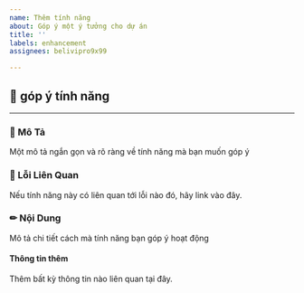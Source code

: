 ```yaml
---
name: Thêm tính năng
about: Góp ý một ý tưởng cho dự án
title: ''
labels: enhancement
assignees: belivipro9x99

---
```


## 🎈 góp ý tính năng
---
### 📃 Mô Tả
Một mô tả ngắn gọn và rõ ràng về tính năng mà bạn muốn góp ý

### 🐛 Lỗi Liên Quan
Nếu tính năng này có liên quan tới lỗi nào đó, hãy link vào đây.

### ✏ Nội Dung
Mô tả chi tiết cách mà tính năng bạn góp ý hoạt động

#### Thông tin thêm
Thêm bất kỳ thông tin nào liên quan tại đây.
